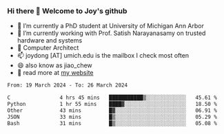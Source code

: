 ### Hi there 👋 Welcome to Joy's github

- 🔭 I’m currently a PhD student at University of Michigan Ann Arbor
- 🌱 I’m currently working with Prof. Satish Narayanasamy on trusted hardware and systems
- 👯 Computer Architect
- 📫 joydong [AT] umich.edu is the mailbox I check most often
- 😄 also know as jiao_chew
- 💬 read more at [my website](https://joydddd.github.io/)
<!--START_SECTION:waka-->

```txt
From: 19 March 2024 - To: 26 March 2024

C                4 hrs 45 mins   ███████████▒░░░░░░░░░░░░░   45.61 %
Python           1 hr 55 mins    ████▓░░░░░░░░░░░░░░░░░░░░   18.50 %
Other            43 mins         █▓░░░░░░░░░░░░░░░░░░░░░░░   06.91 %
JSON             33 mins         █▒░░░░░░░░░░░░░░░░░░░░░░░   05.29 %
Bash             31 mins         █▒░░░░░░░░░░░░░░░░░░░░░░░   05.08 %
```

<!--END_SECTION:waka-->
